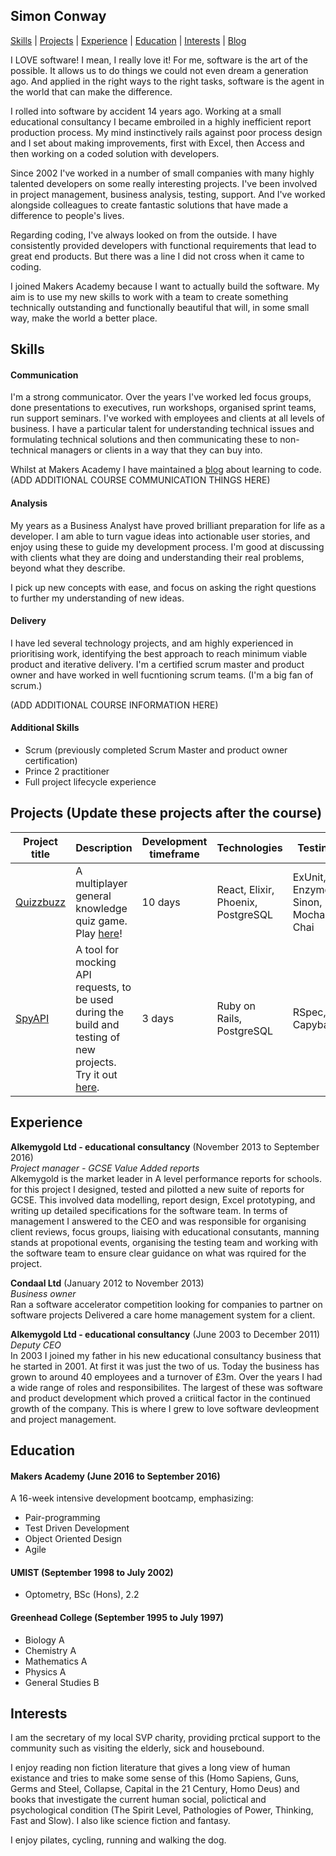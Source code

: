 ## Simon Conway

[Skills](#skills) | [Projects](#projects) | [Experience](#experience) | [Education](#education) | [Interests](#interests) | [Blog](http://sophgill.wordpress.com)


I LOVE software! I mean, I really love it! For me, software is the art of the possible. It allows us to do things we could not even dream a generation ago. And applied in the right ways to the right tasks, software is the agent in the world that can make the difference. 

I rolled into software by accident 14 years ago. Working at a small educational consultancy I became embroiled in a highly inefficient report production process. My mind instinctively rails against poor process design and I set about making improvements, first with Excel, then Access and then working on a coded solution with developers.  

Since 2002 I've worked in a number of small companies with many highly talented developers on some really interesting projects. I've been involved in project management, business analysis, testing, support. And I've worked alongside colleagues to create fantastic solutions that have made a difference to people's lives. 

Regarding coding, I've always looked on from the outside. I have consistently provided developers with functional requirements that lead to great end products. But there was a line I did not cross when it came to coding.

I joined Makers Academy because I want to actually build the software. My aim is to use my new skills to work with a team to create something technically outstanding and functionally beautiful that will, in some small way, make the world a better place. 


## Skills

#### Communication

I'm a strong communicator. Over the years I've worked led focus groups, done presentations to executives, run workshops, organised sprint teams, run support seminars. I've worked with employees and clients at all levels of business. I have a particular talent for understanding technical issues and formulating technical solutions and then communicating these to non-technical managers or clients in a way that they can buy into. 

Whilst at Makers Academy I have maintained a [blog](https://simon-at-makers.ghost.io/ghost/2/) about learning to code. (ADD ADDITIONAL COURSE COMMUNICATION THINGS HERE)

#### Analysis

My years as a Business Analyst have proved brilliant preparation for life as a developer. I am able to turn vague ideas into actionable user stories, and enjoy using these to guide my development process. I'm good at discussing with clients what they are doing and understanding their real problems, beyond what they describe. 

I pick up new concepts with ease, and focus on asking the right questions to further my understanding of new ideas. 

#### Delivery

I have led several technology projects, and am highly experienced in prioritising work, identifying the best approach to reach minimum viable product and iterative delivery. I'm a certified scrum master and product owner and have worked in well fucntioning scrum teams. (I'm a big fan of scrum.)

(ADD ADDITIONAL COURSE INFORMATION HERE)


#### Additional Skills

- Scrum (previously completed Scrum Master and product owner certification)
- Prince 2 practitioner
- Full project lifecycle experience



## Projects (Update these projects after the course)

Project title  | Description  									| Development timeframe | Technologies | Testing
------------- | ------------------------------	| ------------- |------------- |---------
[Quizzbuzz](https://github.com/quizzbuzz/quizzbuzz) | A multiplayer general knowledge quiz game. Play [here](https://qzbz.herokuapp.com)! | 10 days | React, Elixir, Phoenix, PostgreSQL| ExUnit, Enzyme, Sinon, Mocha, Chai
[SpyAPI](https://github.com/spyAPI/spyAPI) | A tool for mocking API requests, to be used during the build and testing of new projects. Try it out [here](https://spy-api.herokuapp.com). | 3 days | Ruby on Rails, PostgreSQL | RSpec, Capybara


## Experience

**Alkemygold Ltd - educational consultancy** (November 2013 to September 2016)    
*Project manager - GCSE Value Added reports*  
Alkemygold is the market leader in A level performance reports for schools. for this project I designed, tested and pilotted a new suite of reports for GCSE. This involved data modelling, report design, Excel prototyping, and writing up detailed specifications for the software team. In terms of management I answered to the CEO and was responsible for organising client reviews, focus groups, liaising with educational consutants, manning stands at propotional events, organising the testing team and working with the software team to ensure clear guidance on what was rquired for the project.  

**Condaal Ltd** (January 2012 to November 2013)   
*Business owner*  
Ran a software accelerator competition looking for companies to partner on software projects
Delivered a care home management system for a client.

**Alkemygold Ltd - educational consultancy** (June 2003 to December 2011)    
*Deputy CEO*   
In 2003 I joined my father in his new educational consultancy business that he started in 2001. 
At first it was just the two of us. Today the business has grown to around 40 employees and a turnover of £3m.
Over the years I had a wide range of roles and responsibilites. The largest of these was software and product development which proved a criitical factor in the continued growth of the company. This is where I grew to love software devleopment and project management. 


## Education

#### Makers Academy (June 2016 to September 2016)

A 16-week intensive development bootcamp, emphasizing:
- Pair-programming
- Test Driven Development
- Object Oriented Design
- Agile

#### UMIST (September 1998 to July 2002)

- Optometry, BSc (Hons), 2.2

#### Greenhead College (September 1995 to July 1997)

- Biology A
- Chemistry A
- Mathematics A
- Physics A
- General Studies B


## Interests

I am the secretary of my local SVP charity, providing prctical support to the community such as visiting the elderly, sick and housebound.

I enjoy reading non fiction literature that gives a long view of human existance and tries to make some sense of this (Homo Sapiens, Guns, Germs and Steel, Collapse, Capital in the 21 Century, Homo Deus) and books that investigate the current human social, polictical and psychological condition (The Spirit Level, Pathologies of Power, Thinking, Fast and Slow). I also like science fiction and fantasy.

I enjoy pilates, cycling, running and walking the dog. 








 
